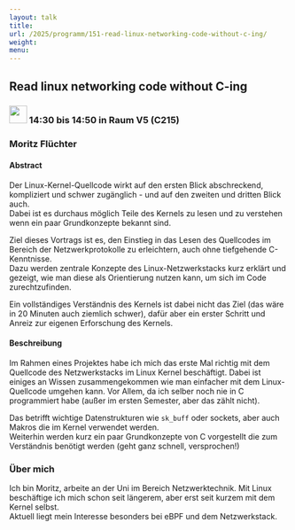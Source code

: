 ```yaml
---
layout: talk
title:
url: /2025/programm/151-read-linux-networking-code-without-c-ing/
weight:
menu:
---
```

## Read linux networking code without C-ing

### <img height = "32" src="../../../images/talk.svg"> 14:30 bis 14:50 in Raum V5 (C215)

### Moritz Flüchter

#### Abstract

Der Linux-Kernel-Quellcode wirkt auf den ersten Blick abschreckend, kompliziert und schwer zugänglich - und auf den zweiten und dritten Blick auch.  
Dabei ist es durchaus möglich Teile des Kernels zu lesen und zu verstehen wenn ein paar Grundkonzepte bekannt sind.

Ziel dieses Vortrags ist es, den Einstieg in das Lesen des Quellcodes im Bereich der Netzwerkprotokolle zu erleichtern, auch ohne tiefgehende C-Kenntnisse.  
Dazu werden zentrale Konzepte des Linux-Netzwerkstacks kurz erklärt und gezeigt, wie man diese als Orientierung nutzen kann, um sich im Code zurechtzufinden.

Ein vollständiges Verständnis des Kernels ist dabei nicht das Ziel (das wäre in 20 Minuten auch ziemlich schwer), dafür aber ein erster Schritt und Anreiz zur eigenen Erforschung des Kernels.

#### Beschreibung

Im Rahmen eines Projektes habe ich mich das erste Mal richtig mit dem Quellcode des Netzwerkstacks im Linux Kernel beschäftigt. Dabei ist einiges an Wissen zusammengekommen wie man einfacher mit dem Linux-Quellcode umgehen kann. Vor Allem, da ich selber noch nie in C programmiert habe (außer im ersten Semester, aber das zählt nicht).

Das betrifft wichtige Datenstrukturen wie `sk_buff` oder sockets, aber auch Makros die im Kernel verwendet werden.  
Weiterhin werden kurz ein paar Grundkonzepte von C vorgestellt die zum Verständnis benötigt werden (geht ganz schnell, versprochen!)

### Über mich

Ich bin Moritz, arbeite an der Uni im Bereich Netzwerktechnik. Mit Linux beschäftige ich mich schon seit längerem, aber erst seit kurzem mit dem Kernel selbst.  
Aktuell liegt mein Interesse besonders bei eBPF und dem Netzwerkstack.

